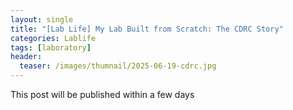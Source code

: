 ```yaml
---
layout: single
title: "[Lab Life] My Lab Built from Scratch: The CDRC Story"
categories: Lablife
tags: [laboratory]
header:
  teaser: /images/thumnail/2025-06-19-cdrc.jpg
---
```




This post will be published within a few days

### 